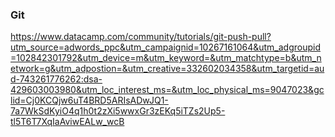 ### Git
https://www.datacamp.com/community/tutorials/git-push-pull?utm_source=adwords_ppc&utm_campaignid=10267161064&utm_adgroupid=102842301792&utm_device=m&utm_keyword=&utm_matchtype=b&utm_network=g&utm_adpostion=&utm_creative=332602034358&utm_targetid=aud-743261776262:dsa-429603003980&utm_loc_interest_ms=&utm_loc_physical_ms=9047023&gclid=Cj0KCQjw6uT4BRD5ARIsADwJQ1-7a7WkSdKyiO4q1h0t2zXi5wwxGr3zEKq5iTZs2Up5-tl5T6T7XqIaAviwEALw_wcB


